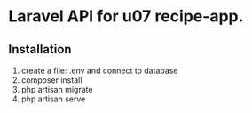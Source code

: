 # Laravel API for u07 recipe-app.

## Installation

1. create a file: .env and connect to database
2. composer install
3. php artisan migrate
4. php artisan serve
